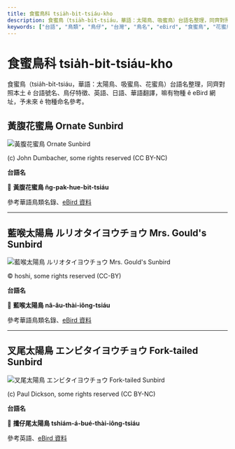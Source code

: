 ```yaml
---
title: 食蜜鳥科 tsia̍h-bi̍t-tsiáu-kho
description: 食蜜鳥（tsia̍h-bi̍t-tsiáu，華語：太陽鳥、吸蜜鳥）台語名整理，同齊對照本土 ê 台語號名、鳥仔特徵、英語、日語、華語翻譯，嘛有物種 ê eBird 網址，予未來 ê 物種命名參考。
keywords: ["台語", "鳥類", "鳥仔", "台灣", "鳥名", "eBird", "食蜜鳥", "花蜜鳥", "太陽鳥"]
---
```


# 食蜜鳥科 tsia̍h-bi̍t-tsiáu-kho

食蜜鳥（tsia̍h-bi̍t-tsiáu，華語：太陽鳥、吸蜜鳥、花蜜鳥）台語名整理，同齊對照本土 ê 台語號名、鳥仔特徵、英語、日語、華語翻譯，嘛有物種 ê eBird 網址，予未來 ê 物種命名參考。

## 黃腹花蜜鳥 Ornate Sunbird

![黃腹花蜜鳥 Ornate Sunbird](https://inaturalist-open-data.s3.amazonaws.com/photos/11596150/medium.jpg)

(c) John Dumbacher, some rights reserved (CC BY-NC)

**台語名**

🎯 **黃腹花蜜鳥 n̂g-pak-hue-bi̍t-tsiáu**

參考華語鳥類名錄、[eBird 資料](https://ebird.org/species/olbsun4)

---

## 藍喉太陽鳥 ルリオタイヨウチョウ Mrs. Gould's Sunbird

![藍喉太陽鳥 ルリオタイヨウチョウ Mrs. Gould's Sunbird](https://inaturalist-open-data.s3.amazonaws.com/photos/403147723/medium.jpeg)

© hoshi, some rights reserved (CC-BY)

**台語名**

🎯 **藍喉太陽鳥 nâ-âu-thài-iông-tsiáu**

參考華語鳥類名錄、[eBird 資料](https://ebird.org/species/gousun1)

---

## 叉尾太陽鳥 エンビタイヨウチョウ Fork-tailed Sunbird

![叉尾太陽鳥 エンビタイヨウチョウ Fork-tailed Sunbird](https://inaturalist-open-data.s3.amazonaws.com/photos/60958137/medium.jpg)

(c) Paul Dickson, some rights reserved (CC BY-NC)

**台語名**

🎯 **攕仔尾太陽鳥 tshiám-á-bué-thài-iông-tsiáu**

參考英語、[eBird 資料](https://ebird.org/species/fotsun1)
